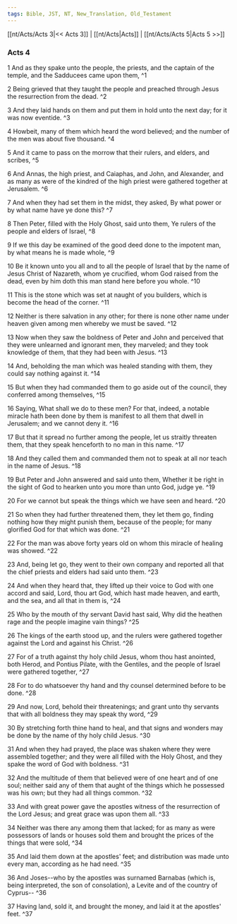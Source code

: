 ```yaml
---
tags: Bible, JST, NT, New_Translation, Old_Testament
---
```


[[nt/Acts/Acts 3|<< Acts 3]] | [[nt/Acts|Acts]] | [[nt/Acts/Acts 5|Acts 5 >>]]

### Acts 4

1 And as they spake unto the people, the priests, and the captain of the temple, and the Sadducees came upon them,  ^1

2 Being grieved that they taught the people and preached through Jesus the resurrection from the dead.  ^2

3 And they laid hands on them and put them in hold unto the next day; for it was now eventide.  ^3

4 Howbeit, many of them which heard the word believed; and the number of the men was about five thousand.  ^4

5 And it came to pass on the morrow that their rulers, and elders, and scribes,  ^5

6 And Annas, the high priest, and Caiaphas, and John, and Alexander, and as many as were of the kindred of the high priest were gathered together at Jerusalem.  ^6

7 And when they had set them in the midst, they asked, By what power or by what name have ye done this?  ^7

8 Then Peter, filled with the Holy Ghost, said unto them, Ye rulers of the people and elders of Israel,  ^8

9 If we this day be examined of the good deed done to the impotent man, by what means he is made whole,  ^9

10 Be it known unto you all and to all the people of Israel that by the name of Jesus Christ of Nazareth, whom ye crucified, whom God raised from the dead, even by him doth this man stand here before you whole.  ^10

11 This is the stone which was set at naught of you builders, which is become the head of the corner.  ^11

12 Neither is there salvation in any other; for there is none other name under heaven given among men whereby we must be saved.  ^12

13 Now when they saw the boldness of Peter and John and perceived that they were unlearned and ignorant men, they marveled; and they took knowledge of them, that they had been with Jesus.  ^13

14 And, beholding the man which was healed standing with them, they could say nothing against it.  ^14

15 But when they had commanded them to go aside out of the council, they conferred among themselves,  ^15

16 Saying, What shall we do to these men? For that, indeed, a notable miracle hath been done by them is manifest to all them that dwell in Jerusalem; and we cannot deny it.  ^16

17 But that it spread no further among the people, let us straitly threaten them, that they speak henceforth to no man in this name.  ^17

18 And they called them and commanded them not to speak at all nor teach in the name of Jesus.  ^18

19 But Peter and John answered and said unto them, Whether it be right in the sight of God to hearken unto you more than unto God, judge ye.  ^19

20 For we cannot but speak the things which we have seen and heard.  ^20

21 So when they had further threatened them, they let them go, finding nothing how they might punish them, because of the people; for many glorified God for that which was done.  ^21

22 For the man was above forty years old on whom this miracle of healing was showed.  ^22

23 And, being let go, they went to their own company and reported all that the chief priests and elders had said unto them.  ^23

24 And when they heard that, they lifted up their voice to God with one accord and said, Lord, thou art God, which hast made heaven, and earth, and the sea, and all that in them is,  ^24

25 Who by the mouth of thy servant David hast said, Why did the heathen rage and the people imagine vain things?  ^25

26 The kings of the earth stood up, and the rulers were gathered together against the Lord and against his Christ.  ^26

27 For of a truth against thy holy child Jesus, whom thou hast anointed, both Herod, and Pontius Pilate, with the Gentiles, and the people of Israel were gathered together,  ^27

28 For to do whatsoever thy hand and thy counsel determined before to be done.  ^28

29 And now, Lord, behold their threatenings; and grant unto thy servants that with all boldness they may speak thy word,  ^29

30 By stretching forth thine hand to heal, and that signs and wonders may be done by the name of thy holy child Jesus.  ^30

31 And when they had prayed, the place was shaken where they were assembled together; and they were all filled with the Holy Ghost, and they spake the word of God with boldness.  ^31

32 And the multitude of them that believed were of one heart and of one soul; neither said any of them that aught of the things which he possessed was his own; but they had all things common.  ^32

33 And with great power gave the apostles witness of the resurrection of the Lord Jesus; and great grace was upon them all.  ^33

34 Neither was there any among them that lacked; for as many as were possessors of lands or houses sold them and brought the prices of the things that were sold,  ^34

35 And laid them down at the apostles\' feet; and distribution was made unto every man, according as he had need.  ^35

36 And Joses\--who by the apostles was surnamed Barnabas (which is, being interpreted, the son of consolation), a Levite and of the country of Cyprus\--  ^36

37 Having land, sold it, and brought the money, and laid it at the apostles\' feet.  ^37

 
